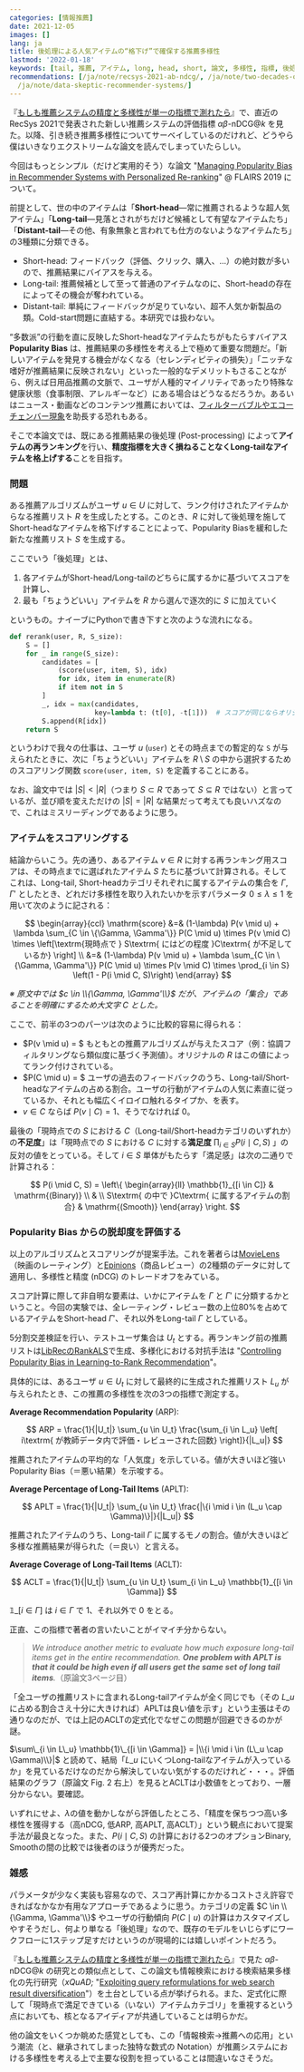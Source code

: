 ```yaml
---
categories: [情報推薦]
date: 2021-12-05
images: []
lang: ja
title: 後処理による人気アイテムの“格下げ”で確保する推薦多様性
lastmod: '2022-01-18'
keywords: [tail, 推薦, アイテム, long, head, short, 論文, 多様性, 指標, 後処理]
recommendations: [/ja/note/recsys-2021-ab-ndcg/, /ja/note/two-decades-of-amazon-recommender/,
  /ja/note/data-skeptic-recommender-systems/]
---
```


『[もしも推薦システムの精度と多様性が単一の指標で測れたら](/ja/note/recsys-2021-ab-ndcg/)』で、直近のRecSys 2021で発表された新しい推薦システムの評価指標 <!--email_off-->$\alpha\beta$-$\mathrm{nDCG@}k$<!--/email_off--> を見た。以降、引き続き推薦多様性についてサーベイしているのだけれど、どうやら僕はいきなりエクストリームな論文を読んでしまっていたらしい。

今回はもっとシンプル（だけど実用的そう）な論文 "[Managing Popularity Bias in Recommender Systems with Personalized Re-ranking](https://arxiv.org/abs/1901.07555)" @ FLAIRS 2019 について。

前提として、世の中のアイテムは「**Short-head**&mdash;常に推薦されるような超人気アイテム」「**Long-tail**&mdash;見落とされがちだけど候補として有望なアイテムたち」「**Distant-tail**&mdash;その他、有象無象と言われても仕方のないようなアイテムたち」の3種類に分類できる。

- Short-head: フィードバック（評価、クリック、購入、...）の絶対数が多いので、推薦結果にバイアスを与える。
- Long-tail: 推薦候補として至って普通のアイテムなのに、Short-headの存在によってその機会が奪われている。
- Distant-tail: 単純にフィードバックが足りていない、超不人気か新製品の類。Cold-start問題に直結する。本研究では扱わない。

“多数派”の行動を直に反映したShort-headなアイテムたちがもたらすバイアス **Popularity Bias** は、推薦結果の多様性を考える上で極めて重要な問題だ。「新しいアイテムを発見する機会がなくなる（セレンディピティの損失）」「ニッチな嗜好が推薦結果に反映されない」といった一般的なデメリットもさることながら、例えば日用品推薦の文脈で、ユーザが人種的マイノリティであったり特殊な健康状態（食事制限、アレルギーなど）にある場合はどうなるだろうか。あるいはニュース・動画などのコンテンツ推薦においては、[フィルターバブルやエコーチェンバー現象](/note/recsys-2021-echo-chambers-and-filter-bubbles/)を助長する恐れもある。

そこで本論文では、既にある推薦結果の後処理 (Post-processing) によって**アイテムの再ランキング**を行い、**精度指標を大きく損ねることなくLong-tailなアイテムを格上げする**ことを目指す。

### 問題

ある推薦アルゴリズムがユーザ $u \in U$ に対して、ランク付けされたアイテムからなる推薦リスト $R$ を生成したとする。このとき、$R$ に対して後処理を施してShort-headなアイテムを格下げすることによって、Popularity Biasを緩和した新たな推薦リスト $S$ を生成する。

ここでいう「後処理」とは、

1. 各アイテムがShort-head/Long-tailのどちらに属するかに基づいてスコアを計算し、
2. 最も「ちょうどいい」アイテムを $R$ から選んで逐次的に $S$ に加えていく

というもの。ナイーブにPythonで書き下すと次のような流れになる。

```py
def rerank(user, R, S_size):
    S = []
    for _ in range(S_size):
        candidates = [
            (score(user, item, S), idx)
            for idx, item in enumerate(R)
            if item not in S
        ]
        _, idx = max(candidates,
                     key=lambda t: (t[0], -t[1]))  # スコアが同じならオリジナルのランキングに従う
        S.append(R[idx])
    return S
```

というわけで我々の仕事は、ユーザ $u$ (`user`) とその時点までの暫定的な `S` が与えられたときに、次に「ちょうどいい」アイテムを $R \setminus S$ の中から選択するためのスコアリング関数 `score(user, item, S)` を定義することにある。

なお、論文中では $|S| < |R|$（つまり $S \subset R$ であって $S \subseteq R$ ではない）と言っているが、並び順を変えただけの $|S| = |R|$ な結果だって考えても良いハズなので、これはミスリーディングであるように思う。

### アイテムをスコアリングする

結論からいこう。先の通り、あるアイテム $v \in R$ に対する再ランキング用スコアは、その時点までに選ばれたアイテム $S$ たちに基づいて計算される。そしてこれは、Long-tail, Short-headカテゴリそれぞれに属するアイテムの集合を $\Gamma$, $\Gamma'$ としたとき、どれだけ多様性を取り入れたいかを示すパラメータ $0 \leq \lambda \leq 1$ を用いて次のように記される：

$$
\begin{array}{ccl}
\mathrm{score} &=& (1-\lambda) P(v \mid u) + \lambda \sum_{C \in \{\Gamma, \Gamma'\}} P(C \mid u) \times P(v \mid C) \times \left[\textrm{現時点で } S\textrm{ にはどの程度 }C\textrm{ が不足しているか} \right] \\
&=& (1-\lambda) P(v \mid u) + \lambda \sum_{C \in \{\Gamma, \Gamma'\}} P(C \mid u) \times P(v \mid C) \times \prod_{i \in S} \left(1 - P(i \mid C, S)\right)
\end{array}
$$

*※ 原文中では $c \in \\{\Gamma, \Gamma'\\}$ だが、アイテムの「集合」であることを明確にするため大文字 $C$ とした。*

ここで、前半の3つのパーツは次のように比較的容易に得られる：

- $P(v \mid u) = $ もともとの推薦アルゴリズムが与えたスコア（例：協調フィルタリングなら類似度に基づく予測値）。オリジナルの $R$ はこの値によってランク付けされている。
- $P(C \mid u) = $ ユーザの過去のフィードバックのうち、Long-tail/Short-headなアイテムの占める割合。ユーザの行動がアイテムの人気に素直に従っているか、それとも幅広くイロイロ触れるタイプか、を表す。
- $v \in C$ ならば $P(v \mid C) = 1$、そうでなければ $0$。

最後の「現時点での $S$ における $C$（Long-tail/Short-headカテゴリのいずれか）の**不足度**」は「現時点での $S$ における $C$ に対する**満足度** $\prod_{i \in S} P(i \mid C, S)$ 」の反対の値をとっている。そして $i \in S$ 単体がもたらす「満足感」は次の二通りで計算される：

$$
P(i \mid C, S) = \left\{ 
    \begin{array}{ll}
        \mathbb{1}_{[i \in C]} & \mathrm{(Binary)} \\
        & \\
        S\textrm{ の中で }C\textrm{ に属するアイテムの割合} & \mathrm{(Smooth)}
    \end{array} \right.
$$

### Popularity Bias からの脱却度を評価する

以上のアルゴリズムとスコアリングが提案手法。これを著者らは[MovieLens](https://movielens.org/)（映画のレーティング）と[Epinions](https://snap.stanford.edu/data/soc-Epinions1.html)（商品レビュー）の2種類のデータに対して適用し、多様性と精度 (nDCG) のトレードオフをみている。

スコア計算に際して非自明な要素は、いかにアイテムを $\Gamma$ と $\Gamma'$ に分類するかということ。今回の実験では、全レーティング・レビュー数の上位80%を占めているアイテムをShort-head $\Gamma'$、それ以外をLong-tail $\Gamma$ としている。

5分割交差検証を行い、テストユーザ集合は $U_t$ とする。再ランキング前の推薦リストは[LibRecのRankALS](https://github.com/guoguibing/librec/blob/3.0.0/core/src/main/java/net/librec/recommender/cf/ranking/RankALSRecommender.java)で生成、多様化における対抗手法は "[Controlling Popularity Bias in Learning-to-Rank Recommendation](https://dl.acm.org/doi/10.1145/3109859.3109912)"。

具体的には、あるユーザ $u \in U_t$ に対して最終的に生成された推薦リスト $L_u$ が与えられたとき、この推薦の多様性を次の3つの指標で測定する。

**Average Recommendation Popularity** (ARP):

$$
ARP = \frac{1}{|U_t|} \sum_{u \in U_t} \frac{\sum_{i \in L_u} \left[ i\textrm{ が教師データ内で評価・レビューされた回数} \right]}{|L_u|}
$$

推薦されたアイテムの平均的な「人気度」を示している。値が大きいほど強いPopularity Bias（＝悪い結果）を示唆する。

**Average Percentage of Long-Tail Items** (APLT):

$$
APLT = \frac{1}{|U_t|} \sum_{u \in U_t} \frac{|\{i \mid i \in (L_u \cap \Gamma)\}|}{|L_u|}
$$

推薦されたアイテムのうち、Long-tail $\Gamma$ に属するモノの割合。値が大きいほど多様な推薦結果が得られた（＝良い）と言える。

**Average Coverage of Long-Tail Items** (ACLT):

$$
ACLT = \frac{1}{|U_t|} \sum_{u \in U_t} \sum_{i \in L_u} \mathbb{1}_{[i \in \Gamma]}
$$

$\mathbb{1}\_{[i \in \Gamma]}$ は $i \in \Gamma$ で $1$、それ以外で $0$ をとる。

正直、この指標で著者の言いたいことがイマイチ分からない。

> *We introduce another metric to evaluate how much exposure long-tail items get in the entire recommendation. **One problem with APLT is that it could be high even if all users get the same set of long tail items**.*（原論文3ページ目）

「全ユーザの推薦リストに含まれるLong-tailアイテムが全く同じでも（その $L\_u$ に占める割合さえ十分に大きければ）APLTは良い値を示す」という主張はその通りなのだが、では上記のACLTの定式化でなぜこの問題が回避できるのかが謎。

$\sum\_{i \in L\_u} \mathbb{1}\_{[i \in \Gamma]} = |\\{i \mid i \in (L\_u \cap \Gamma)\\}|$ と読めて、結局「$L\_u$ にいくつLong-tailなアイテムが入っているか」を見ているだけなのだから解決していない気がするのだけれど・・・。評価結果のグラフ（原論文 Fig. 2 右上）を見るとACLTは小数値をとっており、一層分からない。要確認。

いずれにせよ、$\lambda$の値を動かしながら評価したところ、「精度を保ちつつ高い多様性を獲得する（高nDCG, 低ARP, 高APLT, 高ACLT）」という観点において提案手法が最良となった。また、$P(i \mid C, S)$ の計算における2つのオプションBinary, Smoothの間の比較では後者のほうが優秀だった。

### 雑感

パラメータが少なく実装も容易なので、スコア再計算にかかるコストさえ許容できればなかなか有用なアプローチであるように思う。カテゴリの定義 $C \in \\{\Gamma, \Gamma'\\}$ やユーザの行動傾向 $P(C \mid u)$ の計算はカスタマイズしやすそうだし、何より単なる「後処理」なので、既存のモデルをいじらずにワークフローに1ステップ足すだけというのが現場的には嬉しいポイントだろう。

『[もしも推薦システムの精度と多様性が単一の指標で測れたら](/ja/note/recsys-2021-ab-ndcg/)』で見た <!--email_off-->$\alpha\beta$-$\mathrm{nDCG@}k$<!--/email_off--> の研究との類似点として、この論文も情報検索における検索結果多様化の先行研究（*xQuAD;* "[Exploiting query reformulations for web search result diversification](https://dl.acm.org/doi/10.1145/1772690.1772780)"）を土台としている点が挙げられる。また、定式化に際して「現時点で満足できている（いない）アイテムカテゴリ」を重視するという点においても、核となるアイディアが共通していることは明らかだ。

他の論文をいくつか眺めた感覚としても、この「情報検索→推薦への応用」という潮流（と、継承されてしまった独特な数式の Notation）が推薦システムにおける多様性を考える上で主要な役割を担っていることは間違いなさそうだ。